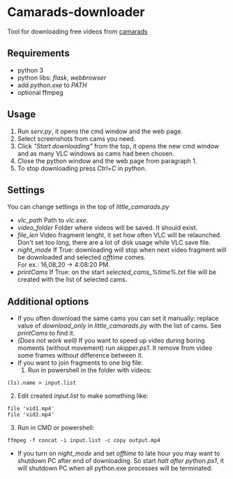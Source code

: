 Camarads-downloader
===================

Tool for downloading free videos from [camarads](https://camarads.com)

Requirements
------------
+ python 3
+ python libs: *flask*, *webbrowser*
+ add *python.exe* to *PATH*
+ optional ffmpeg

Usage
-----

1. Run *serv.py*, it opens the cmd window and the web page.
2. Select screenshots from cams you need.
3. Click *"Start downloading"* from the top, it opens the new cmd window and as many VLC windows as cams had been chosen.
4. Close the  python window and the web page from paragraph 1.
5. To stop downloading press *Ctrl+C* in python.

Settings
--------

You can change settings in the top of *little_camarads.py*
+ *vlc_path* Path to *vlc.exe*.
+ *video_folder* Folder where videos will be saved. It should exist.
+ *file_len* Video fragment lenght, it set how often VLC will be relaunched. Don't set too long, there are a lot of disk usage while VLC save file.
+ *night_mode* If True: downloading will stop when next video fragment will be downloaded and selected *offtime* comes.  
For ex.: 16,08,20 → 4:08:20 PM.
+ *printCams* If True: on the start *selected_cams_%time%.txt* file will be created with the list of selected cams.

Additional options
------------------

+ If you often download the same cams you can set it manually: replace value of *download_only* in *little_camarads.py* with the list of cams. See *printCams* to find it.
+ *(Does not work well)* If you want to speed up video during boring moments (without movement) run *skipper.ps1*. It remove from video some frames without difference between it. 
+ If you want to join fragments to one big file:
  1. Run in powershell in the folder with videos:
```
(ls).name > input.list
```
  2. Edit created *input.list* to make something like:
  ```
  file 'vid1.mp4'
  file 'vid2.mp4'
  ```
  3. Run in CMD or powershell:
  ```
  ffmpeg -f concat -i input.list -c copy output.mp4
  ```
+ If you turn on *night_mode* and set *offtime* to late hour you may want to shutdown PC after end of downloading. So start *halt after python.ps1*, it will shutdown PC when all python.exe processes will be terminated.
